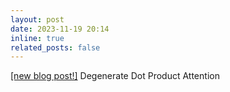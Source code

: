```yaml
---
layout: post
date: 2023-11-19 20:14
inline: true
related_posts: false
---
```

[[new blog post!]](/blog/2023/degenerate-attention) Degenerate Dot Product Attention